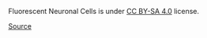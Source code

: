 Fluorescent Neuronal Cells is under [CC BY-SA 4.0](https://creativecommons.org/licenses/by-sa/4.0/legalcode) license.

[Source](http://amsacta.unibo.it/id/eprint/6706/)